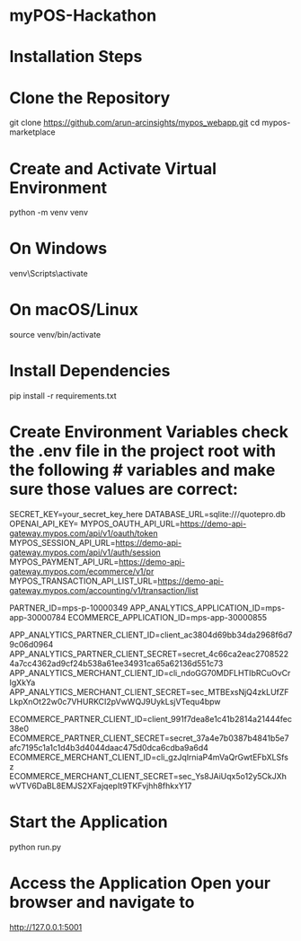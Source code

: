 # myPOS-Hackathon
# Installation Steps

# Clone the Repository

git clone https://github.com/arun-arcinsights/mypos_webapp.git
cd mypos-marketplace

# Create and Activate Virtual Environment
python -m venv venv

# On Windows
venv\Scripts\activate

# On macOS/Linux
source venv/bin/activate

# Install Dependencies
pip install -r requirements.txt

# Create Environment Variables check the .env file in the project root with the following # variables and make sure those values are correct:

SECRET_KEY=your_secret_key_here
DATABASE_URL=sqlite:///quotepro.db
OPENAI_API_KEY=
MYPOS_OAUTH_API_URL=https://demo-api-gateway.mypos.com/api/v1/oauth/token
MYPOS_SESSION_API_URL=https://demo-api-gateway.mypos.com/api/v1/auth/session
MYPOS_PAYMENT_API_URL=https://demo-api-gateway.mypos.com/ecommerce/v1/pr
MYPOS_TRANSACTION_API_LIST_URL=https://demo-api-gateway.mypos.com/accounting/v1/transaction/list

PARTNER_ID=mps-p-10000349
APP_ANALYTICS_APPLICATION_ID=mps-app-30000784
ECOMMERCE_APPLICATION_ID=mps-app-30000855

APP_ANALYTICS_PARTNER_CLIENT_ID=client_ac3804d69bb34da2968f6d79c06d0964
APP_ANALYTICS_PARTNER_CLIENT_SECRET=secret_4c66ca2eac27085224a7cc4362ad9cf24b538a61ee34931ca65a62136d551c73
APP_ANALYTICS_MERCHANT_CLIENT_ID=cli_ndoGG70MDFLHTIbRCuOvCrIgXkYa
APP_ANALYTICS_MERCHANT_CLIENT_SECRET=sec_MTBExsNjQ4zkLUfZFLkpXnOt22w0c7VHURKCI2pVwWQJ9UykLsjVTequ4bpw

ECOMMERCE_PARTNER_CLIENT_ID=client_991f7dea8e1c41b2814a21444fec38e0
ECOMMERCE_PARTNER_CLIENT_SECRET=secret_37a4e7b0387b4841b5e7afc7195c1a1c1d4b3d4044daac475d0dca6cdba9a6d4
ECOMMERCE_MERCHANT_CLIENT_ID=cli_gzJqlrniaP4mVaQrGwtEFbXLSfsz
ECOMMERCE_MERCHANT_CLIENT_SECRET=sec_Ys8JAiUqx5o12y5CkJXhwVTV6DaBL8EMJS2XFajqepIt9TKFvjhh8fhkxY17



# Start the Application
python run.py

# Access the Application Open your browser and navigate to 
http://127.0.0.1:5001
